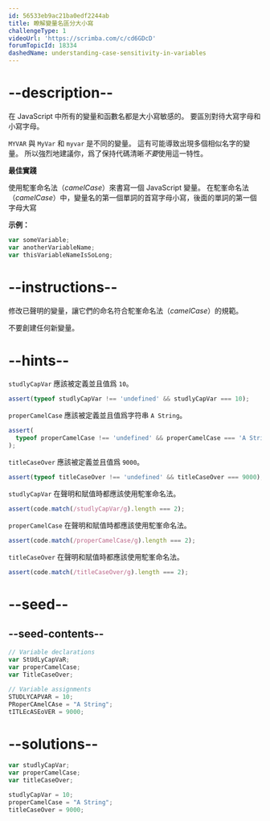 ```yaml
---
id: 56533eb9ac21ba0edf2244ab
title: 瞭解變量名區分大小寫
challengeType: 1
videoUrl: 'https://scrimba.com/c/cd6GDcD'
forumTopicId: 18334
dashedName: understanding-case-sensitivity-in-variables
---
```


# --description--

在 JavaScript 中所有的變量和函數名都是大小寫敏感的。 要區別對待大寫字母和小寫字母。

`MYVAR` 與 `MyVar` 和 `myvar` 是不同的變量。 這有可能導致出現多個相似名字的變量。 所以強烈地建議你，爲了保持代碼清晰*不要*使用這一特性。

**最佳實踐**

使用駝峯命名法（<dfn>camelCase</dfn>）來書寫一個 JavaScript 變量。 在駝峯命名法（<dfn>camelCase</dfn>）中，變量名的第一個單詞的首寫字母小寫，後面的單詞的第一個字母大寫

**示例：**

```js
var someVariable;
var anotherVariableName;
var thisVariableNameIsSoLong;
```

# --instructions--

修改已聲明的變量，讓它們的命名符合駝峯命名法（<dfn>camelCase</dfn>）的規範。

不要創建任何新變量。

# --hints--

`studlyCapVar` 應該被定義並且值爲 `10`。

```js
assert(typeof studlyCapVar !== 'undefined' && studlyCapVar === 10);
```

`properCamelCase` 應該被定義並且值爲字符串 `A String`。

```js
assert(
  typeof properCamelCase !== 'undefined' && properCamelCase === 'A String'
);
```

`titleCaseOver` 應該被定義並且值爲 `9000`。

```js
assert(typeof titleCaseOver !== 'undefined' && titleCaseOver === 9000);
```

`studlyCapVar` 在聲明和賦值時都應該使用駝峯命名法。

```js
assert(code.match(/studlyCapVar/g).length === 2);
```

`properCamelCase` 在聲明和賦值時都應該使用駝峯命名法。

```js
assert(code.match(/properCamelCase/g).length === 2);
```

`titleCaseOver` 在聲明和賦值時都應該使用駝峯命名法。

```js
assert(code.match(/titleCaseOver/g).length === 2);
```

# --seed--

## --seed-contents--

```js
// Variable declarations
var StUdLyCapVaR;
var properCamelCase;
var TitleCaseOver;

// Variable assignments
STUDLYCAPVAR = 10;
PRoperCAmelCAse = "A String";
tITLEcASEoVER = 9000;
```

# --solutions--

```js
var studlyCapVar;
var properCamelCase;
var titleCaseOver;

studlyCapVar = 10;
properCamelCase = "A String";
titleCaseOver = 9000;
```
